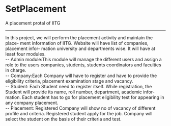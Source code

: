 # SetPlacement
A placement protal of IITG

<hr>
In this project, we will perform the placement activity and maintain the place-
ment information of IITG. Website will have list of companies, placement infor-
mation university and departments wise. It will have at least four modules.
<br>
-- Admin module:This module will manage the different users and assign a
role to the users companies, students, students coordinators and faculties
in charge.
<br>
-- Company:Each Company will have to register and have to provide the
eligibility criteria, placement examination stage and vacancy.
<br>
-- Student: Each Student need to register itself. While registration, the
Student will provide its name, roll number, department, academic infor-
mation. Each student has to go for placement eligibility test for appearing
in any company placement.
<br>
-- Placement: Registered Company will show no of vacancy of different
profile and criteria. Registered student apply for the job. Company will
select the student on the basis of their criteria and test.

